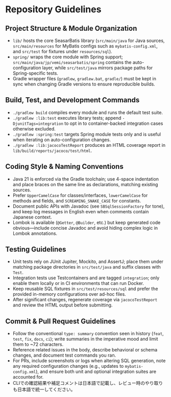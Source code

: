 # Repository Guidelines

## Project Structure & Module Organization
- `lib/` hosts the core SeasarBatis library (`src/main/java` for Java sources, `src/main/resources` for MyBatis configs such as `mybatis-config.xml`, and `src/test` for fixtures under `resources/sql`).
- `spring/` wraps the core module with Spring support; `src/main/java/jp/vemi/seasarbatis/spring` contains the auto-configuration layer, while `src/test/java` mirrors package paths for Spring-specific tests.
- Gradle wrapper files (`gradlew`, `gradlew.bat`, `gradle/`) must be kept in sync when changing Gradle versions to ensure reproducible builds.

## Build, Test, and Development Commands
- `./gradlew build` compiles every module and runs the default test suite.
- `./gradlew :lib:test` executes library tests; append `-DjunitTags=integration` to opt in to container-backed integration cases otherwise excluded.
- `./gradlew :spring:test` targets Spring module tests only and is useful when iterating on auto-configuration changes.
- `./gradlew :lib:jacocoTestReport` produces an HTML coverage report in `lib/build/reports/jacoco/test/html`.

## Coding Style & Naming Conventions
- Java 21 is enforced via the Gradle toolchain; use 4-space indentation and place braces on the same line as declarations, matching existing sources.
- Prefer `UpperCamelCase` for classes/interfaces, `lowerCamelCase` for methods and fields, and `SCREAMING_SNAKE_CASE` for constants.
- Document public APIs with Javadoc (see `SBSqlSessionFactory` for tone), and keep log messages in English even when comments contain Japanese context.
- Lombok is available (`@Getter`, `@Builder`, etc.) but keep generated code obvious—include concise Javadoc and avoid hiding complex logic in Lombok annotations.

## Testing Guidelines
- Unit tests rely on JUnit Jupiter, Mockito, and AssertJ; place them under matching package directories in `src/test/java` and suffix classes with `Test`.
- Integration tests use Testcontainers and are tagged `integration`; only enable them locally or in CI environments that can run Docker.
- Keep reusable SQL fixtures in `src/test/resources/sql` and prefer the provided in-memory configurations over ad-hoc files.
- After significant changes, regenerate coverage via `jacocoTestReport` and review the HTML output before submitting.

## Commit & Pull Request Guidelines
- Follow the conventional `type: summary` convention seen in history (`feat`, `test`, `fix`, `docs`, `ci`); write summaries in the imperative mood and limit them to ~72 characters.
- Reference related issues in the body, describe behavioral or schema changes, and document test commands you ran.
- For PRs, include screenshots or logs when altering SQL generation, note any required configuration changes (e.g., updates to `mybatis-config.xml`), and ensure both unit and optional integration suites are accounted for.
- CLIでの確認結果や補足コメントは日本語で記載し、レビュー時のやり取りも日本語で統一してください。
